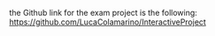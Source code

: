 the Github link for the exam project is the following:
https://github.com/LucaColamarino/InteractiveProject
